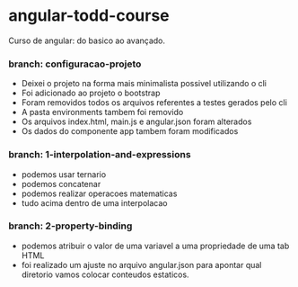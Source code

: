 # angular-todd-course

Curso de angular: do basico ao avançado.

### branch: configuracao-projeto
- Deixei o projeto na forma mais minimalista possivel utilizando o cli
- Foi adicionado ao projeto o bootstrap
- Foram removidos todos os arquivos referentes a testes gerados pelo cli
- A pasta environments tambem foi removido
- Os arquivos index.html, main.js e angular.json foram alterados
- Os dados do componente app tambem foram modificados


### branch: 1-interpolation-and-expressions
- podemos usar ternario
- podemos concatenar
- podemos realizar operacoes matematicas 
- tudo acima dentro de uma interpolacao


### branch: 2-property-binding
- podemos atribuir o valor de uma variavel a uma propriedade de uma tab HTML
- foi realizado um ajuste no arquivo angular.json para apontar qual diretorio vamos colocar conteudos estaticos.
